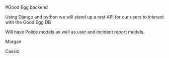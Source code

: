#Good Egg backend

Using Django and python we will stand up a rest API for our users to interact with the Good Egg DB

Will have Police models as well as user and incident report models.


Morgan

Cassio


